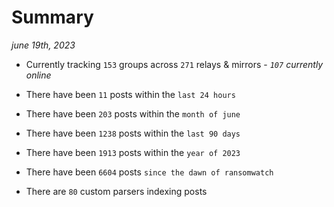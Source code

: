 
# Summary
_june 19th, 2023_

- Currently tracking `153` groups across `271` relays & mirrors - _`107` currently online_

- There have been `11` posts within the `last 24 hours`

- There have been `203` posts within the `month of june`

- There have been `1238` posts within the `last 90 days`

- There have been `1913` posts within the `year of 2023`

- There have been `6604` posts `since the dawn of ransomwatch`

- There are `80` custom parsers indexing posts
